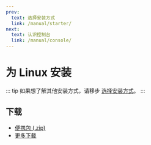 ```yaml
---
prev:
  text: 选择安装方式
  link: /manual/starter/
next:
  text: 认识控制台
  link: /manual/console/
---
```


# 为 Linux 安装

::: tip
如果想了解其他安装方式，请移步 [选择安装方式](./index.md)。
:::

## 下载

- [便携包 (.zip)](https://ghproxy.com/https://github.com/koishijs/koishi-desktop/releases/download/v0.8.0/koishi-desktop-linux-x64-v0.8.0.zip)
- [更多下载](https://github.com/koishijs/koishi-desktop/releases)
